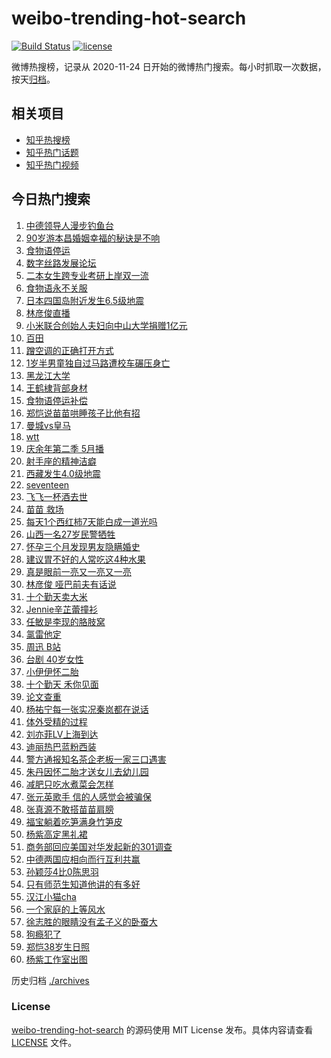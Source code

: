 # weibo-trending-hot-search

[![Build Status](https://github.com/justjavac/weibo-trending-hot-search/workflows/ci/badge.svg?branch=master)](https://github.com/justjavac/weibo-trending-hot-search/actions)
[![license](https://img.shields.io/github/license/justjavac/weibo-trending-hot-search)](https://github.com/justjavac/weibo-trending-hot-search/blob/master/LICENSE)

微博热搜榜，记录从 2020-11-24 日开始的微博热门搜索。每小时抓取一次数据，按天[归档](./archives)。

## 相关项目

- [知乎热搜榜](https://github.com/justjavac/zhihu-trending-top-search)
- [知乎热门话题](https://github.com/justjavac/zhihu-trending-hot-questions)
- [知乎热门视频](https://github.com/justjavac/zhihu-trending-hot-video)

## 今日热门搜索

<!-- BEGIN -->
<!-- 最后更新时间 Thu Apr 18 2024 02:20:18 GMT+0800 (China Standard Time) -->

1. [中德领导人漫步钓鱼台](https://s.weibo.com//weibo?q=%23%E4%B8%AD%E5%BE%B7%E9%A2%86%E5%AF%BC%E4%BA%BA%E6%BC%AB%E6%AD%A5%E9%92%93%E9%B1%BC%E5%8F%B0%23&Refer=new_time)
1. [90岁游本昌婚姻幸福的秘诀是不响](https://s.weibo.com//weibo?q=%2390%E5%B2%81%E6%B8%B8%E6%9C%AC%E6%98%8C%E5%A9%9A%E5%A7%BB%E5%B9%B8%E7%A6%8F%E7%9A%84%E7%A7%98%E8%AF%80%E6%98%AF%E4%B8%8D%E5%93%8D%23&t=31&band_rank=1&Refer=top)
1. [食物语停运](https://s.weibo.com//weibo?q=%23%E9%A3%9F%E7%89%A9%E8%AF%AD%E5%81%9C%E8%BF%90%23&t=31&band_rank=4&Refer=top)
1. [数字丝路发展论坛](https://s.weibo.com//weibo?q=%23%E6%95%B0%E5%AD%97%E4%B8%9D%E8%B7%AF%E5%8F%91%E5%B1%95%E8%AE%BA%E5%9D%9B%23&t=31&band_rank=3&Refer=top)
1. [二本女生跨专业考研上岸双一流](https://s.weibo.com//weibo?q=%23%E4%BA%8C%E6%9C%AC%E5%A5%B3%E7%94%9F%E8%B7%A8%E4%B8%93%E4%B8%9A%E8%80%83%E7%A0%94%E4%B8%8A%E5%B2%B8%E5%8F%8C%E4%B8%80%E6%B5%81%23&t=31&band_rank=6&Refer=top)
1. [食物语永不关服](https://s.weibo.com//weibo?q=%23%E9%A3%9F%E7%89%A9%E8%AF%AD%E6%B0%B8%E4%B8%8D%E5%85%B3%E6%9C%8D%23&t=31&band_rank=9&Refer=top)
1. [日本四国岛附近发生6.5级地震](https://s.weibo.com//weibo?q=%23%E6%97%A5%E6%9C%AC%E5%9B%9B%E5%9B%BD%E5%B2%9B%E9%99%84%E8%BF%91%E5%8F%91%E7%94%9F6.5%E7%BA%A7%E5%9C%B0%E9%9C%87%23&t=31&band_rank=13&Refer=top)
1. [林彦俊直播](https://s.weibo.com//weibo?q=%E6%9E%97%E5%BD%A6%E4%BF%8A%E7%9B%B4%E6%92%AD&t=31&band_rank=5&Refer=top)
1. [小米联合创始人夫妇向中山大学捐赠1亿元](https://s.weibo.com//weibo?q=%23%E5%B0%8F%E7%B1%B3%E8%81%94%E5%90%88%E5%88%9B%E5%A7%8B%E4%BA%BA%E5%A4%AB%E5%A6%87%E5%90%91%E4%B8%AD%E5%B1%B1%E5%A4%A7%E5%AD%A6%E6%8D%90%E8%B5%A01%E4%BA%BF%E5%85%83%23&t=31&band_rank=15&Refer=top)
1. [百田](https://s.weibo.com//weibo?q=%E7%99%BE%E7%94%B0&t=31&band_rank=20&Refer=top)
1. [蹭空调的正确打开方式](https://s.weibo.com//weibo?q=%23%E8%B9%AD%E7%A9%BA%E8%B0%83%E7%9A%84%E6%AD%A3%E7%A1%AE%E6%89%93%E5%BC%80%E6%96%B9%E5%BC%8F%23&t=31&band_rank=18&Refer=top)
1. [1岁半男童独自过马路遭校车碾压身亡](https://s.weibo.com//weibo?q=%231%E5%B2%81%E5%8D%8A%E7%94%B7%E7%AB%A5%E7%8B%AC%E8%87%AA%E8%BF%87%E9%A9%AC%E8%B7%AF%E9%81%AD%E6%A0%A1%E8%BD%A6%E7%A2%BE%E5%8E%8B%E8%BA%AB%E4%BA%A1%23&t=31&band_rank=11&Refer=top)
1. [黑龙江大学](https://s.weibo.com//weibo?q=%E9%BB%91%E9%BE%99%E6%B1%9F%E5%A4%A7%E5%AD%A6&t=31&band_rank=11&Refer=top)
1. [王鹤棣背部身材](https://s.weibo.com//weibo?q=%23%E7%8E%8B%E9%B9%A4%E6%A3%A3%E8%83%8C%E9%83%A8%E8%BA%AB%E6%9D%90%23&t=31&band_rank=12&Refer=top)
1. [食物语停运补偿](https://s.weibo.com//weibo?q=%23%E9%A3%9F%E7%89%A9%E8%AF%AD%E5%81%9C%E8%BF%90%E8%A1%A5%E5%81%BF%23&t=31&band_rank=19&Refer=top)
1. [郑恺说苗苗哄睡孩子比他有招](https://s.weibo.com//weibo?q=%23%E9%83%91%E6%81%BA%E8%AF%B4%E8%8B%97%E8%8B%97%E5%93%84%E7%9D%A1%E5%AD%A9%E5%AD%90%E6%AF%94%E4%BB%96%E6%9C%89%E6%8B%9B%23&t=31&band_rank=16&Refer=top)
1. [曼城vs皇马](https://s.weibo.com//weibo?q=%23%E6%9B%BC%E5%9F%8Evs%E7%9A%87%E9%A9%AC%23&t=31&band_rank=29&Refer=top)
1. [wtt](https://s.weibo.com//weibo?q=wtt&t=31&band_rank=7&Refer=top)
1. [庆余年第二季 5月播](https://s.weibo.com//weibo?q=%E5%BA%86%E4%BD%99%E5%B9%B4%E7%AC%AC%E4%BA%8C%E5%AD%A3%205%E6%9C%88%E6%92%AD&t=31&band_rank=18&Refer=top)
1. [射手座的精神洁癖](https://s.weibo.com//weibo?q=%23%E5%B0%84%E6%89%8B%E5%BA%A7%E7%9A%84%E7%B2%BE%E7%A5%9E%E6%B4%81%E7%99%96%23&t=31&band_rank=33&Refer=top)
1. [西藏发生4.0级地震](https://s.weibo.com//weibo?q=%23%E8%A5%BF%E8%97%8F%E5%8F%91%E7%94%9F4.0%E7%BA%A7%E5%9C%B0%E9%9C%87%23&t=31&band_rank=30&Refer=top)
1. [seventeen](https://s.weibo.com//weibo?q=seventeen&t=31&band_rank=2&Refer=top)
1. [飞飞一杯酒去世](https://s.weibo.com//weibo?q=%23%E9%A3%9E%E9%A3%9E%E4%B8%80%E6%9D%AF%E9%85%92%E5%8E%BB%E4%B8%96%23&t=31&band_rank=21&Refer=top)
1. [苗苗 救场](https://s.weibo.com//weibo?q=%E8%8B%97%E8%8B%97%20%E6%95%91%E5%9C%BA&t=31&band_rank=22&Refer=top)
1. [每天1个西红柿7天能白成一道光吗](https://s.weibo.com//weibo?q=%23%E6%AF%8F%E5%A4%A91%E4%B8%AA%E8%A5%BF%E7%BA%A2%E6%9F%BF7%E5%A4%A9%E8%83%BD%E7%99%BD%E6%88%90%E4%B8%80%E9%81%93%E5%85%89%E5%90%97%23&t=31&band_rank=27&Refer=top)
1. [山西一名27岁民警牺牲](https://s.weibo.com//weibo?q=%23%E5%B1%B1%E8%A5%BF%E4%B8%80%E5%90%8D27%E5%B2%81%E6%B0%91%E8%AD%A6%E7%89%BA%E7%89%B2%23&t=31&band_rank=17&Refer=top)
1. [怀孕三个月发现男友隐瞒婚史](https://s.weibo.com//weibo?q=%23%E6%80%80%E5%AD%95%E4%B8%89%E4%B8%AA%E6%9C%88%E5%8F%91%E7%8E%B0%E7%94%B7%E5%8F%8B%E9%9A%90%E7%9E%92%E5%A9%9A%E5%8F%B2%23&t=31&band_rank=25&Refer=top)
1. [建议胃不好的人常吃这4种水果](https://s.weibo.com//weibo?q=%23%E5%BB%BA%E8%AE%AE%E8%83%83%E4%B8%8D%E5%A5%BD%E7%9A%84%E4%BA%BA%E5%B8%B8%E5%90%83%E8%BF%994%E7%A7%8D%E6%B0%B4%E6%9E%9C%23&t=31&band_rank=23&Refer=top)
1. [真是眼前一亮又一亮又一亮](https://s.weibo.com//weibo?q=%23%E7%9C%9F%E6%98%AF%E7%9C%BC%E5%89%8D%E4%B8%80%E4%BA%AE%E5%8F%88%E4%B8%80%E4%BA%AE%E5%8F%88%E4%B8%80%E4%BA%AE%23&t=31&band_rank=28&Refer=top)
1. [林彦俊 哑巴前夫有话说](https://s.weibo.com//weibo?q=%E6%9E%97%E5%BD%A6%E4%BF%8A%20%E5%93%91%E5%B7%B4%E5%89%8D%E5%A4%AB%E6%9C%89%E8%AF%9D%E8%AF%B4&t=31&band_rank=32&Refer=top)
1. [十个勤天卖大米](https://s.weibo.com//weibo?q=%23%E5%8D%81%E4%B8%AA%E5%8B%A4%E5%A4%A9%E5%8D%96%E5%A4%A7%E7%B1%B3%23&t=31&band_rank=28&Refer=top)
1. [Jennie辛芷蕾撞衫](https://s.weibo.com//weibo?q=%23Jennie%E8%BE%9B%E8%8A%B7%E8%95%BE%E6%92%9E%E8%A1%AB%23&t=31&band_rank=41&Refer=top)
1. [任敏是李现的胳肢窝](https://s.weibo.com//weibo?q=%23%E4%BB%BB%E6%95%8F%E6%98%AF%E6%9D%8E%E7%8E%B0%E7%9A%84%E8%83%B3%E8%82%A2%E7%AA%9D%23&t=31&band_rank=26&Refer=top)
1. [氯雷他定](https://s.weibo.com//weibo?q=%E6%B0%AF%E9%9B%B7%E4%BB%96%E5%AE%9A&t=31&band_rank=14&Refer=top)
1. [周迅 B站](https://s.weibo.com//weibo?q=%E5%91%A8%E8%BF%85%20B%E7%AB%99&t=31&band_rank=43&Refer=top)
1. [台剧 40岁女性](https://s.weibo.com//weibo?q=%E5%8F%B0%E5%89%A7%2040%E5%B2%81%E5%A5%B3%E6%80%A7&t=31&band_rank=44&Refer=top)
1. [小伊伊怀二胎](https://s.weibo.com//weibo?q=%23%E5%B0%8F%E4%BC%8A%E4%BC%8A%E6%80%80%E4%BA%8C%E8%83%8E%23&t=31&band_rank=27&Refer=top)
1. [十个勤天 禾你见面](https://s.weibo.com//weibo?q=%E5%8D%81%E4%B8%AA%E5%8B%A4%E5%A4%A9%20%E7%A6%BE%E4%BD%A0%E8%A7%81%E9%9D%A2&t=31&band_rank=38&Refer=top)
1. [论文查重](https://s.weibo.com//weibo?q=%E8%AE%BA%E6%96%87%E6%9F%A5%E9%87%8D&t=31&band_rank=38&Refer=top)
1. [杨祐宁每一张实况秦岚都在说话](https://s.weibo.com//weibo?q=%23%E6%9D%A8%E7%A5%90%E5%AE%81%E6%AF%8F%E4%B8%80%E5%BC%A0%E5%AE%9E%E5%86%B5%E7%A7%A6%E5%B2%9A%E9%83%BD%E5%9C%A8%E8%AF%B4%E8%AF%9D%23&t=31&band_rank=36&Refer=top)
1. [体外受精的过程](https://s.weibo.com//weibo?q=%E4%BD%93%E5%A4%96%E5%8F%97%E7%B2%BE%E7%9A%84%E8%BF%87%E7%A8%8B&t=31&band_rank=35&Refer=top)
1. [刘亦菲LV上海到达](https://s.weibo.com//weibo?q=%23%E5%88%98%E4%BA%A6%E8%8F%B2LV%E4%B8%8A%E6%B5%B7%E5%88%B0%E8%BE%BE%23&t=31&band_rank=29&Refer=top)
1. [迪丽热巴蓝粉西装](https://s.weibo.com//weibo?q=%23%E8%BF%AA%E4%B8%BD%E7%83%AD%E5%B7%B4%E8%93%9D%E7%B2%89%E8%A5%BF%E8%A3%85%23&t=31&band_rank=36&Refer=top)
1. [警方通报知名茶企老板一家三口遇害](https://s.weibo.com//weibo?q=%23%E8%AD%A6%E6%96%B9%E9%80%9A%E6%8A%A5%E7%9F%A5%E5%90%8D%E8%8C%B6%E4%BC%81%E8%80%81%E6%9D%BF%E4%B8%80%E5%AE%B6%E4%B8%89%E5%8F%A3%E9%81%87%E5%AE%B3%23&t=31&band_rank=40&Refer=top)
1. [朱丹因怀二胎才送女儿去幼儿园](https://s.weibo.com//weibo?q=%23%E6%9C%B1%E4%B8%B9%E5%9B%A0%E6%80%80%E4%BA%8C%E8%83%8E%E6%89%8D%E9%80%81%E5%A5%B3%E5%84%BF%E5%8E%BB%E5%B9%BC%E5%84%BF%E5%9B%AD%23&t=31&band_rank=37&Refer=top)
1. [减肥只吃水煮菜会怎样](https://s.weibo.com//weibo?q=%E5%87%8F%E8%82%A5%E5%8F%AA%E5%90%83%E6%B0%B4%E7%85%AE%E8%8F%9C%E4%BC%9A%E6%80%8E%E6%A0%B7&t=31&band_rank=31&Refer=top)
1. [张元英歌手 信的人感觉会被骗保](https://s.weibo.com//weibo?q=%E5%BC%A0%E5%85%83%E8%8B%B1%E6%AD%8C%E6%89%8B%20%E4%BF%A1%E7%9A%84%E4%BA%BA%E6%84%9F%E8%A7%89%E4%BC%9A%E8%A2%AB%E9%AA%97%E4%BF%9D&t=31&band_rank=39&Refer=top)
1. [张真源不敢搭苗苗肩膀](https://s.weibo.com//weibo?q=%23%E5%BC%A0%E7%9C%9F%E6%BA%90%E4%B8%8D%E6%95%A2%E6%90%AD%E8%8B%97%E8%8B%97%E8%82%A9%E8%86%80%23&t=31&band_rank=8&Refer=top)
1. [福宝躺着吃笋满身竹笋皮](https://s.weibo.com//weibo?q=%23%E7%A6%8F%E5%AE%9D%E8%BA%BA%E7%9D%80%E5%90%83%E7%AC%8B%E6%BB%A1%E8%BA%AB%E7%AB%B9%E7%AC%8B%E7%9A%AE%23&t=31&band_rank=50&Refer=top)
1. [杨紫高定黑礼裙](https://s.weibo.com//weibo?q=%23%E6%9D%A8%E7%B4%AB%E9%AB%98%E5%AE%9A%E9%BB%91%E7%A4%BC%E8%A3%99%23&t=31&band_rank=34&Refer=top)
1. [商务部回应美国对华发起新的301调查](https://s.weibo.com//weibo?q=%23%E5%95%86%E5%8A%A1%E9%83%A8%E5%9B%9E%E5%BA%94%E7%BE%8E%E5%9B%BD%E5%AF%B9%E5%8D%8E%E5%8F%91%E8%B5%B7%E6%96%B0%E7%9A%84301%E8%B0%83%E6%9F%A5%23&t=31&band_rank=30&Refer=top)
1. [中德两国应相向而行互利共赢](https://s.weibo.com//weibo?q=%23%E4%B8%AD%E5%BE%B7%E4%B8%A4%E5%9B%BD%E5%BA%94%E7%9B%B8%E5%90%91%E8%80%8C%E8%A1%8C%E4%BA%92%E5%88%A9%E5%85%B1%E8%B5%A2%23&Refer=new_time)
1. [孙颖莎4比0陈思羽](https://s.weibo.com//weibo?q=%23%E5%AD%99%E9%A2%96%E8%8E%8E4%E6%AF%940%E9%99%88%E6%80%9D%E7%BE%BD%23&t=31&band_rank=10&Refer=top)
1. [只有师范生知道他讲的有多好](https://s.weibo.com//weibo?q=%23%E5%8F%AA%E6%9C%89%E5%B8%88%E8%8C%83%E7%94%9F%E7%9F%A5%E9%81%93%E4%BB%96%E8%AE%B2%E7%9A%84%E6%9C%89%E5%A4%9A%E5%A5%BD%23&t=31&band_rank=46&Refer=top)
1. [汉江小猫cha](https://s.weibo.com//weibo?q=%23%E6%B1%89%E6%B1%9F%E5%B0%8F%E7%8C%ABcha%23&t=31&band_rank=48&Refer=top)
1. [一个家庭的上等风水](https://s.weibo.com//weibo?q=%23%E4%B8%80%E4%B8%AA%E5%AE%B6%E5%BA%AD%E7%9A%84%E4%B8%8A%E7%AD%89%E9%A3%8E%E6%B0%B4%23&t=31&band_rank=49&Refer=top)
1. [徐志胜的眼睛没有孟子义的卧蚕大](https://s.weibo.com//weibo?q=%E5%BE%90%E5%BF%97%E8%83%9C%E7%9A%84%E7%9C%BC%E7%9D%9B%E6%B2%A1%E6%9C%89%E5%AD%9F%E5%AD%90%E4%B9%89%E7%9A%84%E5%8D%A7%E8%9A%95%E5%A4%A7&t=31&band_rank=24&Refer=top)
1. [狗瘾犯了](https://s.weibo.com//weibo?q=%E7%8B%97%E7%98%BE%E7%8A%AF%E4%BA%86&t=31&band_rank=42&Refer=top)
1. [郑恺38岁生日照](https://s.weibo.com//weibo?q=%23%E9%83%91%E6%81%BA38%E5%B2%81%E7%94%9F%E6%97%A5%E7%85%A7%23&t=31&band_rank=45&Refer=top)
1. [杨紫工作室出图](https://s.weibo.com//weibo?q=%E6%9D%A8%E7%B4%AB%E5%B7%A5%E4%BD%9C%E5%AE%A4%E5%87%BA%E5%9B%BE&t=31&band_rank=47&Refer=top)

<!-- END -->

历史归档 [./archives](./archives)

### License

[weibo-trending-hot-search](https://github.com/justjavac/weibo-trending-hot-search) 的源码使用 MIT License
发布。具体内容请查看 [LICENSE](./LICENSE) 文件。
